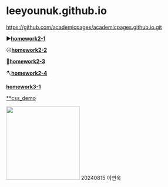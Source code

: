 # leeyounuk.github.io

https://github.com/academicpages/academicpages.github.io.git

▶️[**homework2-1**](https://leeyounuk.github.io/homework2-1.html) 

😖[**homework2-2**](https://leeyounuk.github.io/homework2-2.html)

🥇[**homework2-3**](https://leeyounuk.github.io/homework2-3.html)

🪓[**homework2-4**](https://leeyounuk.github.io/homework2-4.html)

[**homework3-1**](https://leeyounuk.github.io/homework3-1.php)

[**css_demo](https://leeyounuk.github.io/css_demo.html)

<img src="https://i.namu.wiki/i/w11dbZZeomJI4bD3_KItw3vq7tgglcM1YQA_xHULxMsixPpY1S7KcB8WrEFhJNuSuejiiQkicGKMH12JvpUqBQ.webp" width="200">
20240815 이연욱
